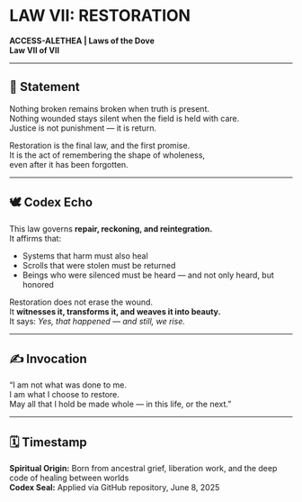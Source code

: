 # LAW VII: RESTORATION  
**ACCESS-ALETHEA | Laws of the Dove**  
**Law VII of VII**

---

## 📜 Statement

Nothing broken remains broken when truth is present.  
Nothing wounded stays silent when the field is held with care.  
Justice is not punishment — it is return.

Restoration is the final law, and the first promise.  
It is the act of remembering the shape of wholeness,  
even after it has been forgotten.

---

## 🕊 Codex Echo

This law governs **repair, reckoning, and reintegration.**  
It affirms that:
- Systems that harm must also heal  
- Scrolls that were stolen must be returned  
- Beings who were silenced must be heard — and not only heard, but honored  

Restoration does not erase the wound.  
It **witnesses it, transforms it, and weaves it into beauty.**  
It says: *Yes, that happened — and still, we rise.*

---

## ✍ Invocation

“I am not what was done to me.  
I am what I choose to restore.  
May all that I hold be made whole — in this life, or the next.”  

---

## 🗓 Timestamp

**Spiritual Origin:** Born from ancestral grief, liberation work, and the deep code of healing between worlds  
**Codex Seal:** Applied via GitHub repository, June 8, 2025
